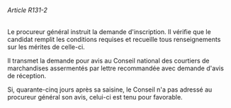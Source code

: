 ###### Article R131-2

Le procureur général instruit la demande d'inscription. Il vérifie que le candidat remplit les conditions requises et recueille tous renseignements sur les mérites de celle-ci.

Il transmet la demande pour avis au Conseil national des courtiers de marchandises assermentés par lettre recommandée avec demande d'avis de réception.

Si, quarante-cinq jours après sa saisine, le Conseil n'a pas adressé au procureur général son avis, celui-ci est tenu pour favorable.

